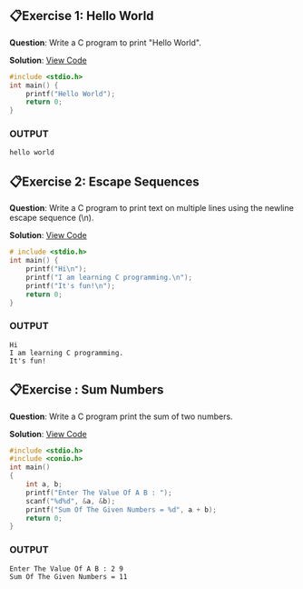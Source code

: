 ## 📋Exercise 1: Hello World

**Question**: Write a C program to print "Hello World".

**Solution**: [View Code](hello_world.c)

```c
#include <stdio.h>
int main() {
    printf("Hello World");
    return 0;
}
```
### OUTPUT

```
hello world
```

## 📋Exercise 2: Escape Sequences

**Question**: Write a C program to print text on multiple lines using the newline escape sequence (\n).

**Solution**: [View Code](escape_sequences.c)

```c
# include <stdio.h>
int main() {
    printf("Hi\n");
    printf("I am learning C programming.\n");
    printf("It's fun!\n");
    return 0;
}
```
### OUTPUT

```
Hi
I am learning C programming.
It's fun!
```

## 📋Exercise : Sum Numbers

**Question**: Write a C program print the sum of two numbers.

**Solution**: [View Code](sum_numbers.c)

```c
#include <stdio.h>
#include <conio.h>
int main()
{
    int a, b;
    printf("Enter The Value Of A B : ");
    scanf("%d%d", &a, &b);
    printf("Sum Of The Given Numbers = %d", a + b);
    return 0;
}
```
### OUTPUT

```
Enter The Value Of A B : 2 9
Sum Of The Given Numbers = 11
```
